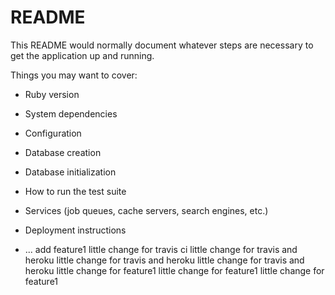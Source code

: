 # README

This README would normally document whatever steps are necessary to get the
application up and running.

Things you may want to cover:

* Ruby version

* System dependencies

* Configuration

* Database creation

* Database initialization

* How to run the test suite

* Services (job queues, cache servers, search engines, etc.)

* Deployment instructions

* ...
add feature1
little change for travis ci
little change for travis and heroku
little change for travis and heroku
little change for travis and heroku
little change for feature1
little change for feature1
little change for feature1
